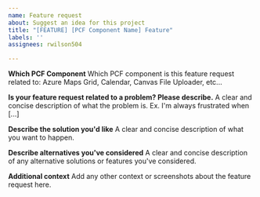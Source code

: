 ```yaml
---
name: Feature request
about: Suggest an idea for this project
title: "[FEATURE] [PCF Component Name] Feature"
labels: ''
assignees: rwilson504

---
```


**Which PCF Component**
Which PCF component is this feature request related to: Azure Maps Grid, Calendar, Canvas File Uploader, etc...

**Is your feature request related to a problem? Please describe.**
A clear and concise description of what the problem is. Ex. I'm always frustrated when [...]

**Describe the solution you'd like**
A clear and concise description of what you want to happen.

**Describe alternatives you've considered**
A clear and concise description of any alternative solutions or features you've considered.

**Additional context**
Add any other context or screenshots about the feature request here.
